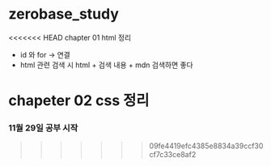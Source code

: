 # zerobase_study
<<<<<<< HEAD
chapter 01 html 정리 

- id 와 for -> 연결
- html 관련 검색 시 html + 검색 내용 + mdn 검색하면 좋다

chapeter 02 css 정리 
=======

### 11월 29일 공부 시작 
>>>>>>> 09fe4419efc4385e8834a39ccf30cf7c33ce8af2
